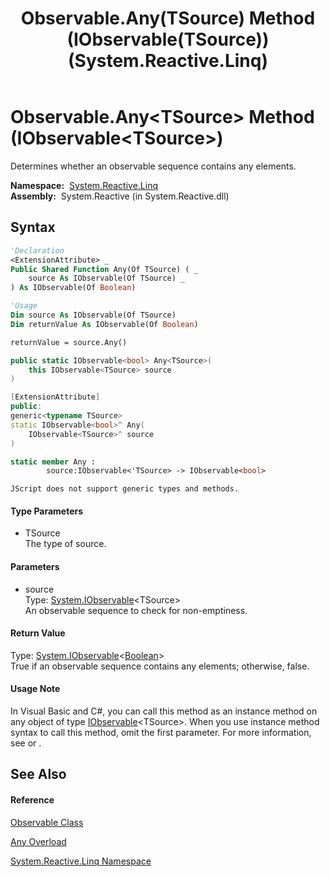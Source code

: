 ﻿---
title: Observable.Any(TSource) Method (IObservable(TSource)) (System.Reactive.Linq)
TOCTitle: Any(TSource) Method (IObservable(TSource))
ms:assetid: M:System.Reactive.Linq.Observable.Any``1(System.IObservable{``0})
ms:mtpsurl: https://msdn.microsoft.com/en-us/library/Hh229905(v=VS.103)
ms:contentKeyID: 36069576
ms.date: 06/28/2011
mtps_version: v=VS.103
dev_langs:
- vb
- csharp
- c++
- fsharp
- jscript
---

# Observable.Any\<TSource\> Method (IObservable\<TSource\>)

Determines whether an observable sequence contains any elements.

**Namespace:**  [System.Reactive.Linq](hh211929\(v=vs.103\).md)  
**Assembly:**  System.Reactive (in System.Reactive.dll)

## Syntax

``` vb
'Declaration
<ExtensionAttribute> _
Public Shared Function Any(Of TSource) ( _
    source As IObservable(Of TSource) _
) As IObservable(Of Boolean)
```

``` vb
'Usage
Dim source As IObservable(Of TSource)
Dim returnValue As IObservable(Of Boolean)

returnValue = source.Any()
```

``` csharp
public static IObservable<bool> Any<TSource>(
    this IObservable<TSource> source
)
```

``` c++
[ExtensionAttribute]
public:
generic<typename TSource>
static IObservable<bool>^ Any(
    IObservable<TSource>^ source
)
```

``` fsharp
static member Any : 
        source:IObservable<'TSource> -> IObservable<bool> 
```

``` jscript
JScript does not support generic types and methods.
```

#### Type Parameters

  - TSource  
    The type of source.

#### Parameters

  - source  
    Type: [System.IObservable](https://msdn.microsoft.com/en-us/library/Dd990377)\<TSource\>  
    An observable sequence to check for non-emptiness.  

#### Return Value

Type: [System.IObservable](https://msdn.microsoft.com/en-us/library/Dd990377)\<[Boolean](https://msdn.microsoft.com/en-us/library/a28wyd50)\>  
True if an observable sequence contains any elements; otherwise, false.  

#### Usage Note

In Visual Basic and C\#, you can call this method as an instance method on any object of type [IObservable](https://msdn.microsoft.com/en-us/library/Dd990377)\<TSource\>. When you use instance method syntax to call this method, omit the first parameter. For more information, see [](https://msdn.microsoft.com/en-us/library/Bb384936) or [](https://msdn.microsoft.com/en-us/library/Bb383977).

## See Also

#### Reference

[Observable Class](hh244252\(v=vs.103\).md)

[Any Overload](hh229483\(v=vs.103\).md)

[System.Reactive.Linq Namespace](hh211929\(v=vs.103\).md)

